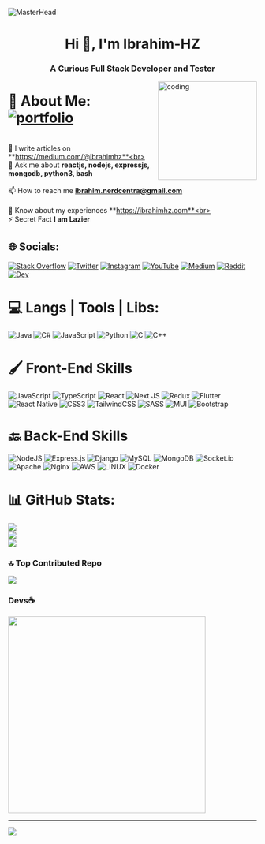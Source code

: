 ![MasterHead](https://gitlab.com/ibrahimhz/ibrahimhz/-/raw/main/banner.jpg?ref_type=heads)
<h1 align="center">Hi 👋, I'm Ibrahim-HZ</h1>
<h3 align="center">A Curious Full Stack Developer and Tester</h3>

<img align="right" alt="coding" width="200" src="https://i.giphy.com/media/TUQ6hOPCUifdH1KWiz/giphy.webp">

# 💫 About Me:  [![portfolio](https://badgen.net/badge/ibrahimhz/10)](https://ibrahimhz.com)
<br>📝 I write articles on **https://medium.com/@ibrahimhz**<br><br>💬 Ask me about **reactjs, nodejs, expressjs, mongodb, python3, bash**<br><br>📫 How to reach me **ibrahim.nerdcentra@gmail.com**<br><br>📄 Know about my experiences **https://ibrahimhz.com**<br><br>⚡ Secret Fact **I am Lazier**


## 🌐 Socials:
[![Stack Overflow](https://img.shields.io/badge/-Stackoverflow-FE7A16?logo=stack-overflow&logoColor=white)](https://stackoverflow.com/users/22464752) [![Twitter](https://img.shields.io/badge/Twitter-%231DA1F2.svg?logo=Twitter&logoColor=white)](https://twitter.com/the_ibrahimhz) [![Instagram](https://img.shields.io/badge/Instagram-%23E4405F.svg?logo=Instagram&logoColor=white)](https://instagram.com/the_ibrahimhz/) [![YouTube](https://img.shields.io/badge/YouTube-%23FF0000.svg?logo=YouTube&logoColor=white)](https://youtube.com/@DankDevs) [![Medium](https://img.shields.io/badge/Medium-12100E?logo=medium&logoColor=white)](https://medium.com/@ibrahimhz) [![Reddit](https://img.shields.io/badge/Reddit-%23FF4500.svg?logo=Reddit&logoColor=white)](https://reddit.com/user/ibrahimhz) [![Dev](https://img.shields.io/badge/dev.to-0A0A0A?style=for-the-badge&logo=devdotto&logoColor=white)](https://dev.to/ibrahimhz)

# 💻 Langs | Tools | Libs:
![Java](https://img.shields.io/badge/java-%23ED8B00.svg?style=for-the-badge&logo=java&logoColor=white) ![C#](https://img.shields.io/badge/c#-%23ED8B00.svg?style=for-the-badge&logo=c#&logoColor=white) ![JavaScript](https://img.shields.io/badge/javascript-%23323330.svg?style=for-the-badge&logo=javascript&logoColor=%23F7DF1E) ![Python](https://img.shields.io/badge/python-3670A0?style=for-the-badge&logo=python&logoColor=ffdd54) ![C](https://img.shields.io/badge/c-%2300599C.svg?style=for-the-badge&logo=c&logoColor=white) ![C++](https://img.shields.io/badge/c++-%2300599C.svg?style=for-the-badge&logo=c%2B%2B&logoColor=white)
# 🖌️ Front-End Skills
![JavaScript](https://img.shields.io/badge/javascript-%23323330.svg?style=for-the-badge&logo=javascript&logoColor=%23F7DF1E) ![TypeScript](https://img.shields.io/badge/typescript-%23007ACC.svg?style=for-the-badge&logo=typescript&logoColor=white) ![React](https://img.shields.io/badge/react-%2320232a.svg?style=for-the-badge&logo=react&logoColor=%2361DAFB) ![Next JS](https://img.shields.io/badge/Next-black?style=for-the-badge&logo=next.js&logoColor=white) ![Redux](https://img.shields.io/badge/redux-%23593d88.svg?style=for-the-badge&logo=redux&logoColor=white) ![Flutter](https://img.shields.io/badge/Flutter-%2302569B.svg?style=for-the-badge&logo=Flutter&logoColor=white) ![React Native](https://img.shields.io/badge/react_native-%2320232a.svg?style=for-the-badge&logo=react&logoColor=%2361DAFB) ![CSS3](https://img.shields.io/badge/css3-%231572B6.svg?style=for-the-badge&logo=css3&logoColor=white) ![TailwindCSS](https://img.shields.io/badge/tailwindcss-%2338B2AC.svg?style=for-the-badge&logo=tailwind-css&logoColor=white) ![SASS](https://img.shields.io/badge/SASS-hotpink.svg?style=for-the-badge&logo=SASS&logoColor=white) ![MUI](https://img.shields.io/badge/MUI-%230081CB.svg?style=for-the-badge&logo=material-ui&logoColor=white) ![Bootstrap](https://img.shields.io/badge/bootstrap-%23563D7C.svg?style=for-the-badge&logo=bootstrap&logoColor=white)

# 🔙 Back-End Skills
![NodeJS](https://img.shields.io/badge/node.js-6DA55F?style=for-the-badge&logo=node.js&logoColor=white) ![Express.js](https://img.shields.io/badge/express.js-%23404d59.svg?style=for-the-badge&logo=express&logoColor=%2361DAFB) ![Django](https://img.shields.io/badge/django-%23092E20.svg?style=for-the-badge&logo=django&logoColor=white) ![MySQL](https://img.shields.io/badge/mysql-%2300f.svg?style=for-the-badge&logo=mysql&logoColor=white) ![MongoDB](https://img.shields.io/badge/MongoDB-%234ea94b.svg?style=for-the-badge&logo=mongodb&logoColor=white) ![Socket.io](https://img.shields.io/badge/Socket.io-black?style=for-the-badge&logo=socket.io&badgeColor=010101) ![Apache](https://img.shields.io/badge/apache-%23D42029.svg?style=for-the-badge&logo=apache&logoColor=white) ![Nginx](https://img.shields.io/badge/nginx-%23009639.svg?style=for-the-badge&logo=nginx&logoColor=white) ![AWS](https://img.shields.io/badge/AWS-%23FF9900.svg?style=for-the-badge&logo=amazon-aws&logoColor=white) ![LINUX](https://img.shields.io/badge/Linux-FCC624?style=for-the-badge&logo=linux&logoColor=black) ![Docker](https://img.shields.io/badge/docker-%230db7ed.svg?style=for-the-badge&logo=docker&logoColor=white)

# 📊 GitHub Stats:
![](https://github-readme-stats.vercel.app/api?username=ibrahimhz1&theme=tokyonight&hide_border=false&include_all_commits=true&count_private=true)<br/>
![](https://github-readme-streak-stats.herokuapp.com/?user=ibrahimhz1&theme=tokyonight&hide_border=false)<br/>
![](https://github-readme-stats.vercel.app/api/top-langs/?username=ibrahimhz1&theme=tokyonight&hide_border=false&include_all_commits=true&count_private=true&layout=compact)

### 🔝 Top Contributed Repo
![](https://github-contributor-stats.vercel.app/api?username=ibrahimhz1&limit=5&theme=dracula&combine_all_yearly_contributions=true)

### Devs☕
<img src='https://randommeme-five.vercel.app/' style="height: 400px;"/>

---
[![](https://visitcount.itsvg.in/api?id=ibrahimhz1&icon=0&color=3)](https://visitcount.itsvg.in)
<!--
  ## 💰 You can help me by Donating!
  [![BuyMeACoffee](https://img.shields.io/badge/Buy%20Me%20a%20Coffee-ffdd00?style=for-the-badge&logo=buy-me-a-coffee&logoColor=black)](https://buymeacoffee.com/ibrahimhz) 
-->
